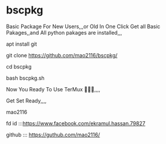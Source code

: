 # bscpkg
Basic Package For New Users,,,or  Old In One Click Get all Basic Pakages,,and All python pakages are installed,,,




apt install git

git clone https://github.com/mao2116/bscpkg/

cd bscpkg

bash bscpkg.sh


Now You Ready To Use TerMux 🙂🙂🙂,,,,


Get Set Ready,,,,

mao2116


fd id :::https://www.facebook.com/ekramul.hassan.79827

github ::: https://guthub.com/mao2116/
